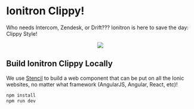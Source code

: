 # Ionitron Clippy!

Who needs Intercom, Zendesk, or Drift??? Ionitron is here to save the day: Clippy Style!

<p align="center">
  <img src="https://user-images.githubusercontent.com/236501/31741782-208e634e-b41b-11e7-9b2e-ea9ef93e5ba9.gif">
</p>

## Build Ionitron Clippy Locally

We use [Stencil](https://stenciljs.com/) to build a web component that can be
put on all the Ionic websites, no matter what framework (AngularJS, Angular,
React, etc)!

```bash
npm install
npm run dev
```
